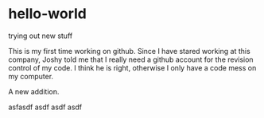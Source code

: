 # hello-world
trying out new stuff

This is my first time working on github. Since I have stared working at this company, Joshy told me that
I really need a github account for the revision control of my code. I think he is right, otherwise I only
have a code mess on my computer.


A new addition.

asfasdf
asdf
asdf
asdf
